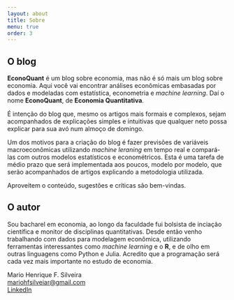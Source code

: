 ```yaml
---
layout: about
title: Sobre
menu: true
order: 3
---
```


## O blog
**EconoQuant** é um blog sobre economia, mas não é só mais um blog sobre economia. Aqui você vai encontrar análises econômicas embasadas por dados e modeladas com estatística, econometria e *machine learning*. Daí o nome **EconoQuant**, de **Economia Quantitativa**.  

É intenção do blog que, mesmo os artigos mais formais e complexos, sejam acompanhados de explicações simples e intuitivas que qualquer neto possa explicar para sua avó num almoço de domingo.  

Um dos motivos para a criação do blog é fazer previsões de variáveis macroeconômicas utilizando *machine leraning* em tempo real e compará-las com outros modelos estatísticos e econométricos. Esta é uma tarefa de médio prazo que será implementada aos poucos, modelo por modelo, que serão acompanhados de artigos explicando a metodologia utilizada.

Aproveitem o conteúdo, sugestões e críticas são bem-vindas.  

## O autor
Sou bacharel em economia, ao longo da faculdade fui bolsista de inciação científica e monitor de disciplinas quantitativas. Desde então venho trabalhando com dados para modelagem econômica, utilizando ferramentas interessantes como *machine learning* e o **R**, e de olho em outras linguagens como Python e Julia. Acredito que a programação será cada vez mais importante no estudo de economia.

Mario Henrique F. Silveira  
mariohfsilveiar@gmail.com  
[LinkedIn](https://www.linkedin.com/in/mario-henrique-f-silveira-a6785989/)

